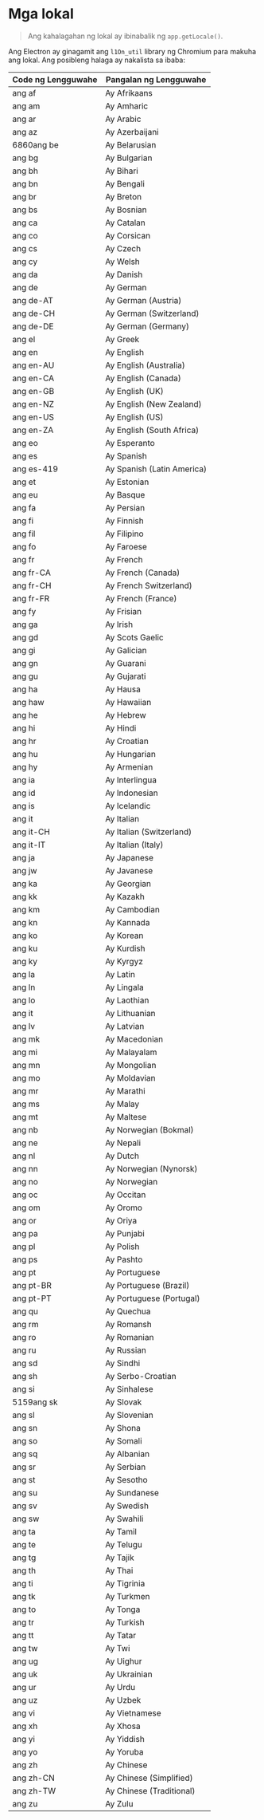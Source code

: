 # Mga lokal

> Ang kahalagahan ng lokal ay ibinabalik ng `app.getLocale()`.

Ang Electron ay ginagamit ang `l1On_util` library ng Chromium para makuha ang lokal. Ang posibleng halaga ay nakalista sa ibaba:

| Code ng Lengguwahe | Pangalan ng Lengguwahe     |
| ------------------ | -------------------------- |
| ang af             | Ay Afrikaans               |
| ang am             | Ay Amharic                 |
| ang ar             | Ay Arabic                  |
| ang az             | Ay Azerbaijani             |
| 6860ang be         | Ay Belarusian              |
| ang bg             | Ay Bulgarian               |
| ang bh             | Ay Bihari                  |
| ang bn             | Ay Bengali                 |
| ang br             | Ay Breton                  |
| ang bs             | Ay Bosnian                 |
| ang ca             | Ay Catalan                 |
| ang co             | Ay Corsican                |
| ang cs             | Ay Czech                   |
| ang cy             | Ay Welsh                   |
| ang da             | Ay Danish                  |
| ang de             | Ay German                  |
| ang de-AT          | Ay German (Austria)        |
| ang de-CH          | Ay German (Switzerland)    |
| ang de-DE          | Ay German (Germany)        |
| ang el             | Ay Greek                   |
| ang en             | Ay English                 |
| ang en-AU          | Ay English (Australia)     |
| ang en-CA          | Ay English (Canada)        |
| ang en-GB          | Ay English (UK)            |
| ang en-NZ          | Ay English (New Zealand)   |
| ang en-US          | Ay English (US)            |
| ang en-ZA          | Ay English (South Africa)  |
| ang eo             | Ay Esperanto               |
| ang es             | Ay Spanish                 |
| ang es-419         | Ay Spanish (Latin America) |
| ang et             | Ay Estonian                |
| ang eu             | Ay Basque                  |
| ang fa             | Ay Persian                 |
| ang fi             | Ay Finnish                 |
| ang fil            | Ay Filipino                |
| ang fo             | Ay Faroese                 |
| ang fr             | Ay French                  |
| ang fr-CA          | Ay French (Canada)         |
| ang fr-CH          | Ay French Switzerland)     |
| ang fr-FR          | Ay French (France)         |
| ang fy             | Ay Frisian                 |
| ang ga             | Ay Irish                   |
| ang gd             | Ay Scots Gaelic            |
| ang gi             | Ay Galician                |
| ang gn             | Ay Guarani                 |
| ang gu             | Ay Gujarati                |
| ang ha             | Ay Hausa                   |
| ang haw            | Ay Hawaiian                |
| ang he             | Ay Hebrew                  |
| ang hi             | Ay Hindi                   |
| ang hr             | Ay Croatian                |
| ang hu             | Ay Hungarian               |
| ang hy             | Ay Armenian                |
| ang ia             | Ay Interlingua             |
| ang id             | Ay Indonesian              |
| ang is             | Ay Icelandic               |
| ang it             | Ay Italian                 |
| ang it-CH          | Ay Italian (Switzerland)   |
| ang it-IT          | Ay Italian (Italy)         |
| ang ja             | Ay Japanese                |
| ang jw             | Ay Javanese                |
| ang ka             | Ay Georgian                |
| ang kk             | Ay Kazakh                  |
| ang km             | Ay Cambodian               |
| ang kn             | Ay Kannada                 |
| ang ko             | Ay Korean                  |
| ang ku             | Ay Kurdish                 |
| ang ky             | Ay Kyrgyz                  |
| ang la             | Ay Latin                   |
| ang ln             | Ay Lingala                 |
| ang lo             | Ay Laothian                |
| ang it             | Ay Lithuanian              |
| ang lv             | Ay Latvian                 |
| ang mk             | Ay Macedonian              |
| ang mi             | Ay Malayalam               |
| ang mn             | Ay Mongolian               |
| ang mo             | Ay Moldavian               |
| ang mr             | Ay Marathi                 |
| ang ms             | Ay Malay                   |
| ang mt             | Ay Maltese                 |
| ang nb             | Ay Norwegian (Bokmal)      |
| ang ne             | Ay Nepali                  |
| ang nl             | Ay Dutch                   |
| ang nn             | Ay Norwegian (Nynorsk)     |
| ang no             | Ay Norwegian               |
| ang oc             | Ay Occitan                 |
| ang om             | Ay Oromo                   |
| ang or             | Ay Oriya                   |
| ang pa             | Ay Punjabi                 |
| ang pl             | Ay Polish                  |
| ang ps             | Ay Pashto                  |
| ang pt             | Ay Portuguese              |
| ang pt-BR          | Ay Portuguese (Brazil)     |
| ang pt-PT          | Ay Portuguese (Portugal)   |
| ang qu             | Ay Quechua                 |
| ang rm             | Ay Romansh                 |
| ang ro             | Ay Romanian                |
| ang ru             | Ay Russian                 |
| ang sd             | Ay Sindhi                  |
| ang sh             | Ay Serbo-Croatian          |
| ang si             | Ay Sinhalese               |
| 5159ang sk         | Ay Slovak                  |
| ang sl             | Ay Slovenian               |
| ang sn             | Ay Shona                   |
| ang so             | Ay Somali                  |
| ang sq             | Ay Albanian                |
| ang sr             | Ay Serbian                 |
| ang st             | Ay Sesotho                 |
| ang su             | Ay Sundanese               |
| ang sv             | Ay Swedish                 |
| ang sw             | Ay Swahili                 |
| ang ta             | Ay Tamil                   |
| ang te             | Ay Telugu                  |
| ang tg             | Ay Tajik                   |
| ang th             | Ay Thai                    |
| ang ti             | Ay Tigrinia                |
| ang tk             | Ay Turkmen                 |
| ang to             | Ay Tonga                   |
| ang tr             | Ay Turkish                 |
| ang tt             | Ay Tatar                   |
| ang tw             | Ay Twi                     |
| ang ug             | Ay Uighur                  |
| ang uk             | Ay Ukrainian               |
| ang ur             | Ay Urdu                    |
| ang uz             | Ay Uzbek                   |
| ang vi             | Ay Vietnamese              |
| ang xh             | Ay Xhosa                   |
| ang yi             | Ay Yiddish                 |
| ang yo             | Ay Yoruba                  |
| ang zh             | Ay Chinese                 |
| ang zh-CN          | Ay Chinese (Simplified)    |
| ang zh-TW          | Ay Chinese (Traditional)   |
| ang zu             | Ay Zulu                    |